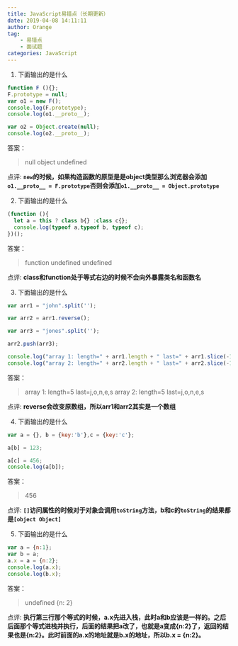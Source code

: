 ```yaml
---
title: JavaScript易错点（长期更新）
date: 2019-04-08 14:11:11
author: Orange
tag:
	- 易错点
	- 面试题
categories: JavaScript
---
```


1. 下面输出的是什么

  ```JavaScript
  function F (){};
  F.prototype = null;
  var o1 = new F();
  console.log(F.prototype);
  console.log(o1.__proto__);

  var o2 = Object.create(null);
  console.log(o2.__proto__);
  ```

  答案：
  > null
  > object
  > undefined

  点评:
  **`new`的时候，如果构造函数的原型是是object类型那么浏览器会添加`o1.__proto__ = F.prototype`否则会添加`o1.__proto__ = Object.prototype`**

2. 下面输出的是什么

  ```JavaScript
  (function (){
    let a = this ? class b{} :class c{};
    console.log(typeof a,typeof b, typeof c);
  })();
  ```
  答案：
  > function undefined undefined

  点评:
  **class和function处于等式右边的时候不会向外暴露类名和函数名**

3.  下面输出的是什么

  ```JavaScript
  var arr1 = "john".split('');

  var arr2 = arr1.reverse();

  var arr3 = "jones".split('');

  arr2.push(arr3);

  console.log("array 1: length=" + arr1.length + " last=" + arr1.slice(-1));
  console.log("array 2: length=" + arr2.length + " last=" + arr2.slice(-1));
  ```
  答案：
  > array 1: length=5 last=j,o,n,e,s
  > array 2: length=5 last=j,o,n,e,s

  点评:
  **reverse会改变原数组，所以arr1和arr2其实是一个数组**

4.  下面输出的是什么

  ```JavaScript
  var a = {}, b = {key:'b'},c = {key:'c'};

  a[b] = 123;

  a[c] = 456;
  console.log(a[b]);
  ```

  答案：
  > 456

  点评:
  **`[]`访问属性的时候对于对象会调用`toString`方法，b和c的`toString`的结果都是`[object Object]`**

5.  下面输出的是什么

  ```JavaScript
  var a = {n:1};
  var b = a;
  a.x = a = {n:2};
  console.log(a.x);
  console.log(b.x);
  ```

  答案：
  > undefined
  > {n: 2}

  点评:
  **执行第三行那个等式的时候，a.x先进入栈，此时a和b应该是一样的。之后后面那个等式进栈并执行，后面的结果把a改了，也就是a变成{n:2}了，返回的结果也是{n:2}。此时前面的a.x的地址就是b.x的地址，所以b.x = {n:2}。**


